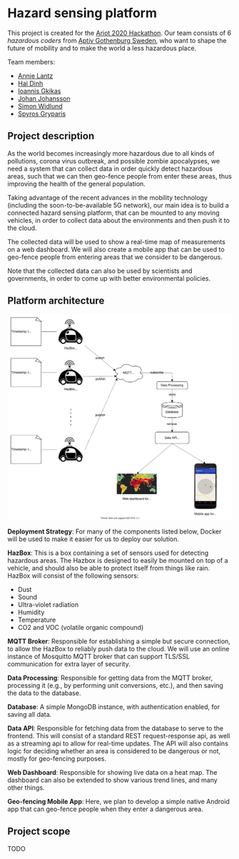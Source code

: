 # Hazard sensing platform

This project is created for the [Ariot 2020 Hackathon](https://ariot.no/). Our team consists of 6 *hazardous coders* from [Aptiv Gothenburg Sweden](https://www.aptiv.com/), who want to shape the future of mobility and to make the world a less hazardous place.

Team members:
* [Annie Lantz](https://www.linkedin.com/in/annie-lantz/)
* [Hai Dinh](https://www.linkedin.com/in/hai-dinh-sy/)
* [Ioannis Gkikas](https://www.linkedin.com/in/ioannis-gkikas-0b5a6010b/)
* [Johan Johansson](https://www.linkedin.com/in/johan-johansson-0944b6130/)
* [Simon Widlund](https://www.linkedin.com/in/simonwidlund/)
* [Spyros Gryparis](https://www.linkedin.com/in/spyros-gryparis-28501269/)

## Project description

As the world becomes increasingly more hazardous due to all kinds of pollutions, corona virus outbreak, and possible zombie apocalypses, we need a system that can collect data in order quickly detect hazardous areas, such that we can then geo-fence people from enter these areas, thus improving the health of the general population.

Taking advantage of the recent advances in the mobility technology (including the soon-to-be-available 5G network), our main idea is to build a connected hazard sensing platform, that can be mounted to any moving vehicles, in order to collect data about the environments and then push it to the cloud.

The collected data will be used to show a real-time map of measurements on a web dashboard. We will also create a mobile app that can be used to geo-fence people from entering areas that we consider to be dangerous.

Note that the collected data can also be used by scientists and governments, in order to come up with better environmental policies.

## Platform architecture

![Alt text](./resources/platform_architecture.svg)

**Deployment Strategy**: For many of the components listed below, Docker will be used to make it easier for us to deploy our solution.

**HazBox**: This is a box containing a set of sensors used for detecting hazardous areas. The Hazbox is designed to easily be mounted on top of a vehicle, and should also be able to protect itself from things like rain. HazBox will consist of the following sensors:
* Dust
* Sound
* Ultra-violet radiation
* Humidity
* Temperature
* CO2 and VOC (volatile organic compound)

**MQTT Broker**: Responsible for establishing a simple but secure connection, to allow the HazBox to reliably push data to the cloud. We will use an online instance of Mosquitto MQTT broker that can support TLS/SSL communication for extra layer of security.

**Data Processing**: Responsible for getting data from the MQTT broker, processing it (e.g., by performing unit conversions, etc.), and then saving the data to the database.

**Database**: A simple MongoDB instance, with authentication enabled, for saving all data.

**Data API**: Responsible for fetching data from the database to serve to the frontend. This will consist of a standard REST request-response api, as well as a streaming api to allow for real-time updates. The API will also contains logic for deciding whether an area is considered to be dangerous or not, mostly for geo-fencing purposes.

**Web Dashboard**: Responsible for showing live data on a heat map. The dashboard can also be extended to show various trend lines, and many other things.

**Geo-fencing Mobile App**: Here, we plan to develop a simple native Android app that can geo-fence people when they enter a dangerous area.

## Project scope

TODO


